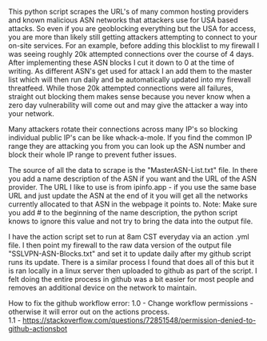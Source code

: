 This python script scrapes the URL's of many common hosting providers and known malicious ASN networks that attackers use for USA based attacks. So even if you are geoblocking everything but the USA for access, you are more than likely still getting attackers attempting to connect to your on-site services.  For an example, before adding this blocklist to my firewall I was seeing roughly 20k attempted connections over the course of 4 days.  After implementing these ASN blocks I cut it down to 0 at the time of writing.  As different ASN's get used for attack I an add them to the master list which will then run daily and be automatically updated into my firewall threatfeed.  While those 20k attempted connections were all failures, straight out blocking them makes sense because you never know when a zero day vulnerability will come out and may give the attacker a way into your network.  

Many attackers rotate their connections across many IP's so blocking individual public IP's can be like whack-a-mole.  If you find the common IP range they are attacking you from you can look up the ASN number and block their whole IP range to prevent futher issues.  

The source of all the data to scrape is the "MasterASN-List.txt" file.  In there you add a name description of the ASN if you want and the URL of the ASN provider.  The URL I like to use is from ipinfo.app - if you use the same base URL and just update the ASN at the end of it you will get all the networks currently allocated to that ASN in the webpage it points to.  Note: Make sure you add # to the beginning of the name description, the python script knows to ignore this value and not try to bring the data into the output file.  

I have the action script set to run at 8am CST everyday via an action .yml file.  I then point my firewall to the raw data version of the output file "SSLVPN-ASN-Blocks.txt" and set it to update daily after my github script runs its update.  There is a similar process I found that does all of this but it is ran locally in a linux server then uploaded to github as part of the script.  I felt doing the entire process in github was a bit easier for most people and removes an additional device on the network to maintain.

How to fix the github workflow error:
1.0 - Change workflow permissions - otherwise it will error out on the actions process.  
1.1 - https://stackoverflow.com/questions/72851548/permission-denied-to-github-actionsbot
